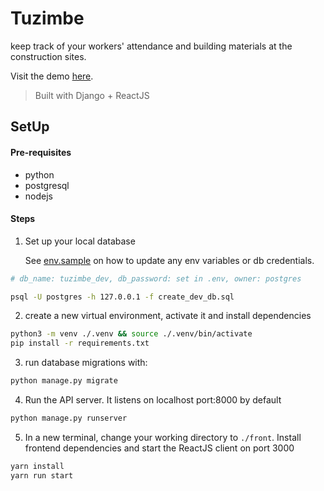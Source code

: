 # Tuzimbe

keep track of your workers' attendance and building materials at the construction sites.

Visit the demo [here](https://daud1.github.io/psychic-train/).

> Built with Django + ReactJS

## SetUp

#### Pre-requisites

- python
- postgresql
- nodejs

#### Steps

1. Set up your local database

   See [env.sample](./env.sample) on how to update any env variables or db credentials.

```bash
# db_name: tuzimbe_dev, db_password: set in .env, owner: postgres

psql -U postgres -h 127.0.0.1 -f create_dev_db.sql
```

2. create a new virtual environment, activate it and install dependencies

```bash
python3 -m venv ./.venv && source ./.venv/bin/activate
pip install -r requirements.txt
```

3. run database migrations with:

```bash
python manage.py migrate
```

4. Run the API server. It listens on localhost port:8000 by default

```bash
python manage.py runserver
```

5. In a new terminal, change your working directory to `./front`.
   Install frontend dependencies and start the ReactJS client on port 3000

```bash
yarn install
yarn run start
```
